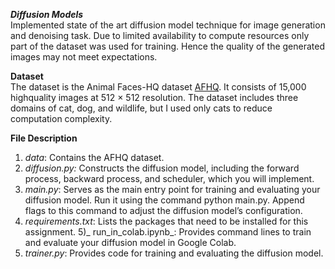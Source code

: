 ***Diffusion Models***\
Implemented state of the art diffusion model technique for image generation and denoising task. Due to limited availability to compute resources only part of the dataset was used for training. Hence the quality of the generated images may not meet expectations.

**Dataset**\
The dataset is the Animal Faces-HQ dataset [AFHQ](https://github.com/clovaai/stargan-v2/blob/master/README.md#animal-faces-hq-dataset-afhq). It consists of 15,000 highquality
images at 512 × 512 resolution. The dataset includes three domains of cat, dog, and wildlife, but I used only cats to reduce computation complexity.

**File Description**
1) _data_: Contains the AFHQ dataset.
2) _diffusion.py:_ Constructs the diffusion model, including the forward process, backward process, and scheduler, which you will implement.
3) _main.py_: Serves as the main entry point for training and evaluating your diffusion model. Run it using the command python main.py. Append flags to this command to adjust the diffusion model’s configuration.
4) _requirements.txt_: Lists the packages that need to be installed for this assignment.
5)_ run_in_colab.ipynb_: Provides command lines to train and evaluate your diffusion model in Google Colab.
6) _trainer.py_: Provides code for training and evaluating the diffusion model.
